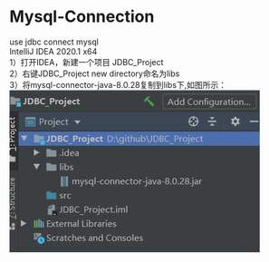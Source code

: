 # Mysql-Connection
use jdbc connect mysql  
IntelliJ IDEA 2020.1 x64  
1）打开IDEA，新建一个项目 JDBC_Project  
2）右键JDBC_Project new  directory命名为libs  
3）将mysql-connector-java-8.0.28复制到libs下,如图所示：    
![](image.png)


